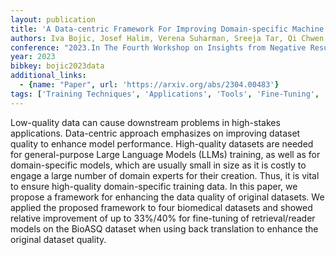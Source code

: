```yaml
---
layout: publication
title: 'A Data-centric Framework For Improving Domain-specific Machine Reading Comprehension Datasets'
authors: Iva Bojic, Josef Halim, Verena Suharman, Sreeja Tar, Qi Chwen Ong, Duy Phung, Mathieu Ravaut, Shafiq Joty, Josip Car
conference: "2023.In The Fourth Workshop on Insights from Negative Results in NLP pages 19-32 Dubrovnik Croatia. Association for Computational Linguistics"
year: 2023
bibkey: bojic2023data
additional_links:
  - {name: "Paper", url: 'https://arxiv.org/abs/2304.00483'}
tags: ['Training Techniques', 'Applications', 'Tools', 'Fine-Tuning', 'Pretraining Methods']
---
```

Low-quality data can cause downstream problems in high-stakes applications.
Data-centric approach emphasizes on improving dataset quality to enhance model
performance. High-quality datasets are needed for general-purpose Large
Language Models (LLMs) training, as well as for domain-specific models, which
are usually small in size as it is costly to engage a large number of domain
experts for their creation. Thus, it is vital to ensure high-quality
domain-specific training data. In this paper, we propose a framework for
enhancing the data quality of original datasets. We applied the proposed
framework to four biomedical datasets and showed relative improvement of up to
33%/40% for fine-tuning of retrieval/reader models on the BioASQ dataset when
using back translation to enhance the original dataset quality.
